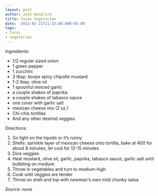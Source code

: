 ```yaml
---
layout: post
author: Josh Kendrick
title: Tacos Vegetarian
date: '2013-02-21T11:32:00.000-05:00'
tags:
- tacos
- vegetarian
---
```


Ingredients:
* 1/2 regular sized onion
* 1 green pepper
* 1 zucchini
* 3 tbsp. koops spicy chipotle mustard
* 1-2 tbsp. olive oil
* 1 spoonful minced garlic
* a couple shakes of paprika
* a couple shakes of tabasco sauce
* one cover with garlic salt
* mexican cheese mix (2 oz.)
* Chi-chis tortillas 
* And any other desired veggies

Directions:
1. Go light on the liquids or it’s runny
2. Shells: sprinkle layer of mexican cheese onto tortilla, bake at 400 for about 8 minutes, let cool for 12-15 minutes
3. Dice veggies
4. Heat mustard, olive oil, garlic, paprika, tabasco sauce, garlic salt until bubbling on medium
5. Throw in vegetables and turn to medium-high
6. Cook until veggies are tender
7. Throw on shell and top with newman's own mild chunky salsa

*Source: none*